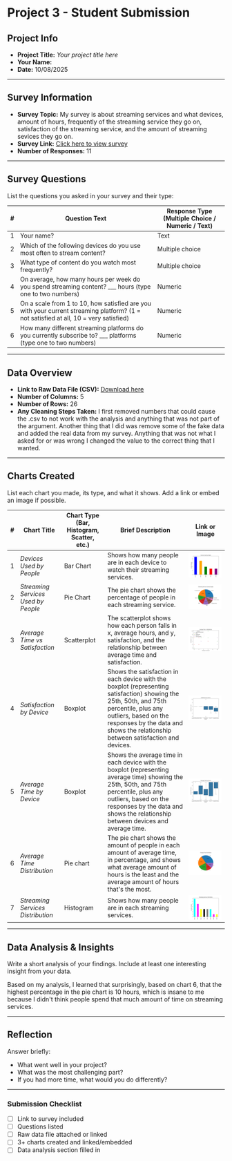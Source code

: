 # Project 3 -  Student Submission

## Project Info
- **Project Title:** _Your project title here_
- **Your Name:**
- **Date:** 10/08/2025

---

## Survey Information
- **Survey Topic:** My survey is about streaming services and what devices, amount of hours, frequently of the streaming service they go on, satisfaction of the streaming service, and the amount of streaming sevices they go on.
- **Survey Link:** [Click here to view survey](https://docs.google.com/forms/d/1I42bcyZIuZbXKUykX20CxfEDr_9rBh6pLJVtu-BLHvQ/edit)
- **Number of Responses:** 11

---

## Survey Questions
List the questions you asked in your survey and their type:

| # | Question Text | Response Type (Multiple Choice / Numeric / Text) |
|---|---------------|-------------------------------------------------|
| 1 | Your name?| Text
| 2 | Which of the following devices do you use most often to stream content?| Multiple choice
| 3 | What type of content do you watch most frequently?| Multiple choice
| 4 | On average, how many hours per week do you spend streaming content? ___ hours (type one to two numbers)| Numeric
| 5 | On a scale from 1 to 10, how satisfied are you with your current streaming platform? (1 = not satisfied at all, 10 = very satisfied)| Numeric
| 6 | How many different streaming platforms do you currently subscribe to? ___ platforms (type one to two numbers)| Numeric



---

## Data Overview
- **Link to Raw Data File (CSV):** [Download here](ef2.csv)
- **Number of Columns:** 5
- **Number of Rows:** 26
- **Any Cleaning Steps Taken:** I first removed numbers that could cause the .csv to not work with the analysis and anything that was not part of the argument. Another thing that I did was remove some of the fake data and added the real data from my survey. Anything that was not what I asked for or was wrong I changed the value to the correct thing that I wanted.

---

## Charts Created
List each chart you made, its type, and what it shows. Add a link or embed an image if possible.

| # | Chart Title | Chart Type (Bar, Histogram, Scatter, etc.) | Brief Description | Link or Image |
|---|-------------|-------------------------------------------|-------------------|---------------|
| 1 | _Devices Used by People_ | Bar Chart | Shows how many people are in each device to watch their streaming services. | ![Chart 1](Figure_1.png) |
| 2 | _Streaming Services Used by People_ | Pie Chart | The pie chart shows the percentage of people in each streaming service. | ![Chart 2](Figure_2.png) |
| 3 | _Average Time vs Satisfaction_ | Scatterplot | The scatterplot shows how each person falls in x, average hours, and y, satisfaction, and the relationship between average time and satisfaction. | ![Chart 3](Figure_3.png) |
| 4 | _Satisfaction by Device_ | Boxplot | Shows the satisfaction in each device with the boxplot (representing satisfaction) showing the 25th, 50th, and 75th percentile, plus any outliers, based on the responses by the data and shows the relationship between satisfaction and devices. | ![Chart 4](Figure_4.png) |
| 5 | _Average Time by Device_ | Boxplot | Shows the average time in each device with the boxplot (representing average time) showing the 25th, 50th, and 75th percentile, plus any outliers, based on the responses by the data and shows the relationship between devices and average time. | ![Chart 5](Figure_5.png) |
| 6 | _Average Time Distribution_ | Pie chart | The pie chart shows the amount of people in each amount of average time, in percentage, and shows what average amount of hours is the least and the average amount of hours that's the most. | ![Chart 6](Figure_6.png) |
| 7 | _Streaming Services Distribution_ | Histogram | Shows how many people are in each streaming services. | ![Chart 7](Figure_7.png) |


---

## Data Analysis & Insights
Write a short analysis of your findings. Include at least one interesting insight from your data.

Based on my analysis, I learned that surprisingly, based on chart 6, that the highest percentage in the pie chart is 10 hours, which is insane to me because I didn't think people spend that much amount of time on streaming services. 

---

## Reflection
Answer briefly:
- What went well in your project?
- What was the most challenging part?
- If you had more time, what would you do differently?

---

### Submission Checklist
- [ ] Link to survey included
- [ ] Questions listed
- [ ] Raw data file attached or linked
- [ ] 3+ charts created and linked/embedded
- [ ] Data analysis section filled in